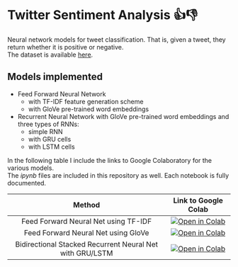 # Twitter Sentiment Analysis 👍👎 

Neural network models for tweet classification. That is, given a tweet, they return whether it is positive or negative.  
The dataset is available [here](https://drive.google.com/file/d/1dTIWNpjlrnTQBIQtaGOh0jCRYZiAQO79/view).  

## Models implemented
- Feed Forward Neural Network
  - with TF-IDF feature generation scheme
  - with GloVe pre-trained word embeddings 
- Recurrent Neural Network with GloVe pre-trained word embeddings
  and three types of RNNs:
  - simple RNN
  - with GRU cells
  - with LSTM cells

In the following table I include the links to Google Colaboratory for the various models.  
The _ipynb_ files are included in this repository as well.
Each notebook is fully documented.

|Method | Link to Google Colab |
|:-:|:-:|
| Feed Forward Neural Net using TF-IDF | [![Open in Colab](https://colab.research.google.com/assets/colab-badge.svg)](https://colab.research.google.com/drive/12Yh2X91JOkYBEG3yXfcBRjORjHh1KTPy?usp=sharing) |
| Feed Forward Neural Net using GloVe | [![Open in Colab](https://colab.research.google.com/assets/colab-badge.svg)](https://colab.research.google.com/drive/1PbAQPiyTpwWAeKV5LC9bNCERwPZn1qC3?usp=sharing) |
| Bidirectional Stacked Recurrent Neural Net with GRU/LSTM | [![Open in Colab](https://colab.research.google.com/assets/colab-badge.svg)](https://colab.research.google.com/drive/14Th2b3wAUN_3Ujh3MqFhMvAmtqHfVaBU?usp=sharing) |
